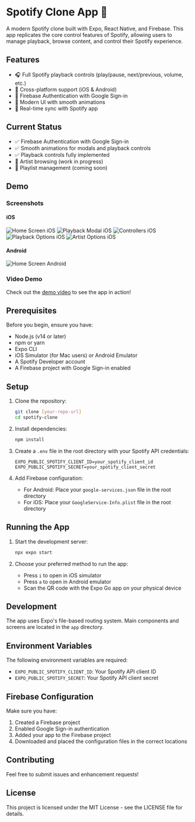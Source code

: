 # Spotify Clone App 🎵

A modern Spotify clone built with Expo, React Native, and Firebase. This app replicates the core control features of Spotify, allowing users to manage playback, browse content, and control their Spotify experience.

## Features

- 🎧 Full Spotify playback controls (play/pause, next/previous, volume, etc.)
- 📱 Cross-platform support (iOS & Android)
- 🔐 Firebase Authentication with Google Sign-in
- 🎨 Modern UI with smooth animations
- 🔄 Real-time sync with Spotify app

## Current Status

- ✅ Firebase Authentication with Google Sign-in
- ✅ Smooth animations for modals and playback controls
- ✅ Playback controls fully implemented
- 🚧 Artist browsing (work in progress)
- 🚧 Playlist management (coming soon)

## Demo

### Screenshots

#### iOS

![Home Screen iOS](assets/demo/home-ios.png)
![Playback Modal iOS](assets/demo/playback-modal-ios.png)
![Controllers iOS](assets/demo/controllers-ios.png)
![Playback Options iOS](assets/demo/playback-options-ios.png)
![Artist Options iOS](assets/demo/artist-options-ios.png)

#### Android

![Home Screen Android](assets/demo/home-android.png)

### Video Demo

Check out the [demo video](assets/demo/demo.mov) to see the app in action!

## Prerequisites

Before you begin, ensure you have:

- Node.js (v14 or later)
- npm or yarn
- Expo CLI
- iOS Simulator (for Mac users) or Android Emulator
- A Spotify Developer account
- A Firebase project with Google Sign-in enabled

## Setup

1. Clone the repository:

   ```bash
   git clone [your-repo-url]
   cd spotify-clone
   ```

2. Install dependencies:

   ```bash
   npm install
   ```

3. Create a `.env` file in the root directory with your Spotify API credentials:

   ```
   EXPO_PUBLIC_SPOTIFY_CLIENT_ID=your_spotify_client_id
   EXPO_PUBLIC_SPOTIFY_SECRET=your_spotify_client_secret
   ```

4. Add Firebase configuration:
   - For Android: Place your `google-services.json` file in the root directory
   - For iOS: Place your `GoogleService-Info.plist` file in the root directory

## Running the App

1. Start the development server:

   ```bash
   npx expo start
   ```

2. Choose your preferred method to run the app:
   - Press `i` to open in iOS simulator
   - Press `a` to open in Android emulator
   - Scan the QR code with the Expo Go app on your physical device

## Development

The app uses Expo's file-based routing system. Main components and screens are located in the `app` directory.

## Environment Variables

The following environment variables are required:

- `EXPO_PUBLIC_SPOTIFY_CLIENT_ID`: Your Spotify API client ID
- `EXPO_PUBLIC_SPOTIFY_SECRET`: Your Spotify API client secret

## Firebase Configuration

Make sure you have:

1. Created a Firebase project
2. Enabled Google Sign-in authentication
3. Added your app to the Firebase project
4. Downloaded and placed the configuration files in the correct locations

## Contributing

Feel free to submit issues and enhancement requests!

## License

This project is licensed under the MIT License - see the LICENSE file for details.
